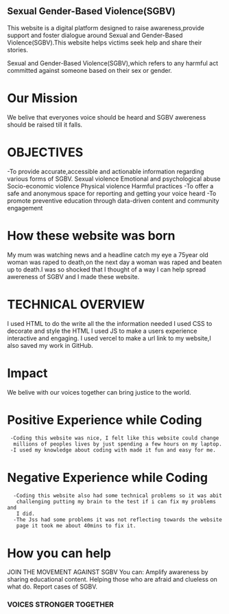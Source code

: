 ## Sexual Gender-Based Violence(SGBV)

This website is a digital platform designed to raise awareness,provide support and foster dialogue around Sexual and Gender-Based Violence(SGBV).This website helps victims seek help and share their stories.

Sexual and Gender-Based Violence(SGBV),which refers to any harmful act committed against someone based on their sex or gender.

# Our Mission
We belive that everyones voice should be heard and SGBV awereness should be raised till it falls.

# OBJECTIVES
-To provide accurate,accessible and actionable information regarding various forms of SGBV.
         Sexual violence
         Emotional and psychological abuse
         Socio-economic violence
         Physical violence
         Harmful practices
-To offer a safe and anonymous space for reporting and getting your voice heard
-To promote preventive education through data-driven content and community engagement

# How these website was born
My mum was watching news and a headline catch my eye a 75year old woman was raped to death,on the next day a woman was raped and beaten up to death.I was so shocked that I thought of a way I can help spread awereness of SGBV and I made these website. 

 # TECHNICAL OVERVIEW
 I used HTML to do the write all the the information needed
 I used CSS to decorate and style the HTML
 I used JS to make a users experience interactive and engaging.
 I used vercel to make a url link to my website,I also saved my work in 
 GitHub.

 # Impact
 We belive with our voices together can bring justice to the world.

# Positive Experience while Coding
     -Coding this website was nice, I felt like this website could change 
      millions of peoples lives by just spending a few hours on my laptop.
     -I used my knowledge about coding with made it fun and easy for me.
    
# Negative Experience while Coding
      -Coding this website also had some technical problems so it was abit 
       challenging putting my brain to the test if i can fix my problems and 
       I did.
      -The Jss had some problems it was not reflecting towards the website 
       page it took me about 40mins to fix it.
      
# How you can help
 JOIN THE MOVEMENT AGAINST SGBV
 You can:
     Amplify awareness by sharing educational content.
     Helping those who are afraid and clueless on what do.
     Report cases of SGBV.
     
### VOICES STRONGER TOGETHER
